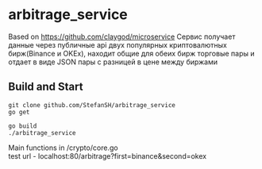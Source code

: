 # arbitrage_service
Based on https://github.com/claygod/microservice
Сервис получает данные через публичные api двух популярных криптовалютных бирж(Binance и OKEx), находит общие для обеих бирж торговые пары и отдает в виде JSON пары с разницей в цене между биржами

## Build and Start

```golang
git clone github.com/StefanSH/arbitrage_service
go get
```

```GET
go build
./arbitrage_service
```
   
Main functions in /crypto/core.go </br>
test url - localhost:80/arbitrage?first=binance&second=okex

